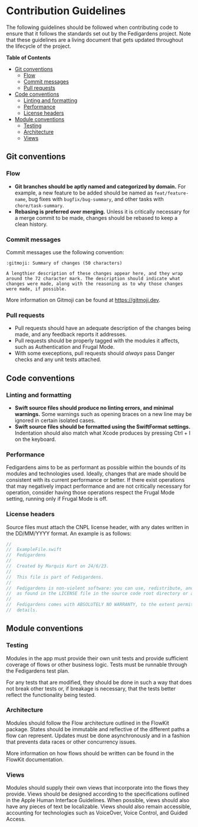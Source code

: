 # Contribution Guidelines

The following guidelines should be followed when contributing code to ensure that it
follows the standards set out by the Fedigardens project. Note that these guidelines
are a living document that gets updated throughout the lifecycle of the project.

**Table of Contents**  
- [Git conventions](#git-conventions)
  - [Flow](#flow)
  - [Commit messages](#commit-messages)
  - [Pull requests](#pull-requests)
- [Code conventions](#code-conventions)
  - [Linting and formatting](#linting-and-formatting)
  - [Performance](#performance)
  - [License headers](#license-headers)
- [Module conventions](#module-conventions)
  - [Testing](#testing)
  - [Architecture](#architecture)
  - [Views](#views)

## Git conventions

### Flow

- **Git branches should be aptly named and categorized by domain.** For example, a
  new feature to be added should be named as `feat/feature-name`, bug fixes with
  `bugfix/bug-summary`, and other tasks with `chore/task-summary`.
- **Rebasing is preferred over merging.** Unless it is critically necessary for a
  merge commit to be made, changes should be rebased to keep a clean history.

### Commit messages

Commit messages use the following convention:

```commitmsg
:gitmoji: Summary of changes (50 characters)

A lengthier description of these changes appear here, and they wrap
around the 72 character mark. The description should indicate what
changes were made, along with the reasoning as to why those changes
were made, if possible.
```

More information on Gitmoji can be found at https://gitmoji.dev.

### Pull requests

- Pull requests should have an adequate description of the changes being made, and
  any feedback reports it addresses.
- Pull requests should be properly tagged with the modules it affects, such as
  Authentication and Frugal Mode.
- With some execeptions, pull requests should _always_ pass Danger checks and any
  unit tests attached.

## Code conventions

### Linting and formatting

- **Swift source files should produce no linting errors, and minimal warnings.**
  Some warnings such as opening braces on a new line may be ignored in certain
  isolated cases.
- **Swift source files should be formatted using the SwiftFormat settings.**
  Indentation should also match what Xcode produces by pressing Ctrl + I on the
  keyboard.

### Performance

Fedigardens aims to be as performant as possible within the bounds of its modules
and technologies used. Ideally, changes that are made should be consistent with its
current performance or better. If there exist operations that may negatively impact
performance and are not critically necessary for operation, consider having those
operations respect the Frugal Mode setting, running only if Frugal Mode is off.

### License headers

Source files must attach the CNPL license header, with any dates written in the
DD/MM/YYYY format. An example is as follows:

```swift
//
//  ExampleFile.swift
//  Fedigardens
//
//  Created by Marquis Kurt on 24/6/23.
//
//  This file is part of Fedigardens.
//
//  Fedigardens is non-violent software: you can use, redistribute, and/or modify it under the terms of the CNPLv7+
//  as found in the LICENSE file in the source code root directory or at <https://git.pixie.town/thufie/npl-builder>.
//
//  Fedigardens comes with ABSOLUTELY NO WARRANTY, to the extent permitted by applicable law. See the CNPL for
//  details.
```

## Module conventions

### Testing

Modules in the app must provide their own unit tests and provide sufficient coverage
of flows or other business logic. Tests must be runnable through the Fedigardens
test plan.

For any tests that are modified, they should be done in such a way that does not
break other tests or, if breakage is necessary, that the tests better reflect the
functionality being tested.

### Architecture

Modules should follow the Flow architecture outlined in the FlowKit package. States
should be immutable and reflective of the different paths a flow can represent.
Updates must be done asynchronously and in a fashion that prevents data races or
other concurrency issues.

More information on how flows should be written can be found in the FlowKit
documentation.

### Views

Modules should supply their own views that incorporate into the flows they provide.
Views should be designed according to the specifications outlined in the Apple Human
Interface Guidelines. When possible, views should also have any pieces of text be
localizable. Views should also remain accessible, accounting for technologies such
as VoiceOver, Voice Control, and Guided Access.